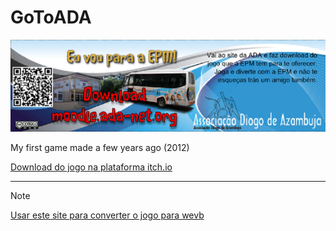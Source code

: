 # GoToADA
![](https://github.com/jmartsdesign/GoToADA/blob/899567be9ca12e053347bd69a1f25fa228eca886/public/cabecalho.png)

My first game made a few years ago (2012)

[Download do jogo na plataforma itch.io](https://jmartsdesign.itch.io/eu-vou-para-a-epm)

----

> [!NOTE]
> [Usar este site para converter o jogo para wevb](https://js-dos.com/dos-api.html)
